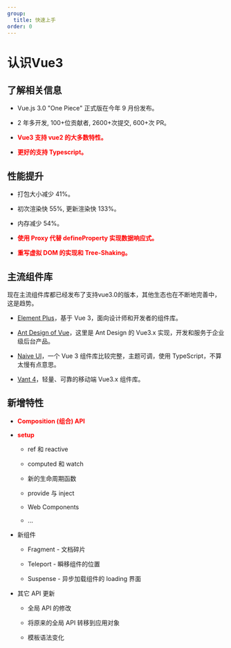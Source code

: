 ```yaml
---
group:
  title: 快速上手
order: 0
---
```


# 认识Vue3

## 了解相关信息

- Vue.js 3.0 "One Piece" 正式版在今年 9 月份发布。

- 2 年多开发, 100+位贡献者, 2600+次提交, 600+次 PR。

- **<font v-pre color="red">Vue3 支持 vue2 的大多数特性。</font>**

- **<font v-pre color="red">更好的支持 Typescript。</font>**


## 性能提升

- 打包大小减少 41%。

- 初次渲染快 55%, 更新渲染快 133%。

- 内存减少 54%。

- **<font v-pre color="red">使用 Proxy 代替 defineProperty 实现数据响应式。</font>**

- **<font v-pre color="red">重写虚拟 DOM 的实现和 Tree-Shaking。</font>**

## 主流组件库

<Alert type="info">
  现在主流组件库都已经发布了支持vue3.0的版本，其他生态也在不断地完善中，这是趋势。
</Alert>

- [Element Plus](https://element-plus.gitee.io/zh-CN/)，基于 Vue 3，面向设计师和开发者的组件库。

- [Ant Design of Vue](https://next.antdv.com/docs/vue/introduce-cn)，这里是 Ant Design 的 Vue3.x 实现，开发和服务于企业级后台产品。

- [Naive UI](https://www.naiveui.com/zh-CN/os-theme)，一个 Vue 3 组件库比较完整，主题可调，使用 TypeScript，不算太慢有点意思。

- [Vant 4](https://youzan.github.io/vant/v4/#/zh-CN)，轻量、可靠的移动端 Vue3.x 组件库。

## 新增特性

- **<font v-pre color="red">Composition (组合) API</font>**

- **<font v-pre color="red">setup</font>**
 
  - ref 和 reactive

  - computed 和 watch

  - 新的生命周期函数

  - provide 与 inject

  - Web Components

  - ...

- 新组件

  - Fragment - 文档碎片

  - Teleport - 瞬移组件的位置

  - Suspense - 异步加载组件的 loading 界面

- 其它 API 更新

  - 全局 API 的修改

  - 将原来的全局 API 转移到应用对象

  - 模板语法变化
